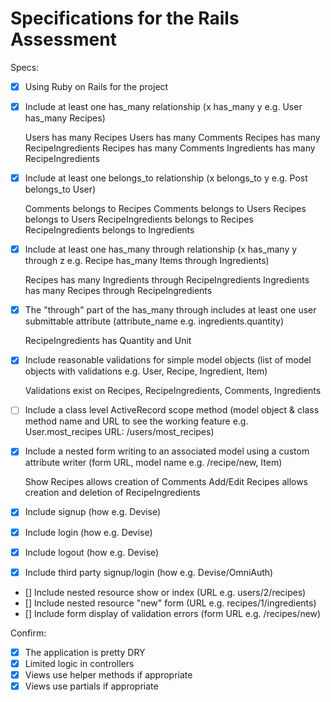 # Specifications for the Rails Assessment

Specs:
- [x] Using Ruby on Rails for the project
- [x] Include at least one has_many relationship (x has_many y e.g. User has_many Recipes)

  Users has many Recipes
  Users has many Comments
  Recipes has many RecipeIngredients
  Recipes has many Comments
  Ingredients has many RecipeIngredients

- [x] Include at least one belongs_to relationship (x belongs_to y e.g. Post belongs_to User)

  Comments belongs to Recipes
  Comments belongs to Users
  Recipes belongs to Users
  RecipeIngredients belongs to Recipes
  RecipeIngredients belongs to Ingredients

- [x] Include at least one has_many through relationship (x has_many y through z e.g. Recipe has_many Items through Ingredients)

  Recipes has many Ingredients through RecipeIngredients
  Ingredients has many Recipes through RecipeIngredients

- [x] The "through" part of the has_many through includes at least one user submittable attribute (attribute_name e.g. ingredients.quantity)

  RecipeIngredients has Quantity and Unit

- [x] Include reasonable validations for simple model objects (list of model objects with validations e.g. User, Recipe, Ingredient, Item)

  Validations exist on Recipes, RecipeIngredients, Comments, Ingredients

- [ ] Include a class level ActiveRecord scope method (model object & class method name and URL to see the working feature e.g. User.most_recipes URL: /users/most_recipes)

- [x] Include a nested form writing to an associated model using a custom attribute writer (form URL, model name e.g. /recipe/new, Item)

  Show Recipes allows creation of Comments
  Add/Edit Recipes allows creation and deletion of RecipeIngredients

- [x] Include signup (how e.g. Devise)
- [x] Include login (how e.g. Devise)
- [x] Include logout (how e.g. Devise)
- [x] Include third party signup/login (how e.g. Devise/OmniAuth)
- [] Include nested resource show or index (URL e.g. users/2/recipes)
- [] Include nested resource "new" form (URL e.g. recipes/1/ingredients)
- [] Include form display of validation errors (form URL e.g. /recipes/new)

Confirm:
- [x] The application is pretty DRY
- [x] Limited logic in controllers
- [x] Views use helper methods if appropriate
- [x] Views use partials if appropriate
